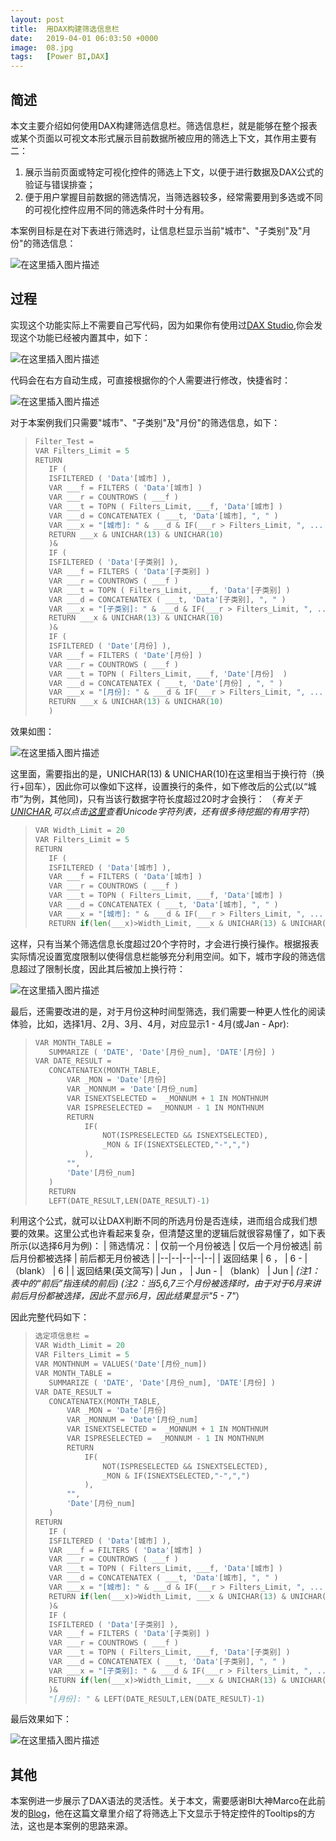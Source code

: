 ```yaml
---
layout: post
title:  用DAX构建筛选信息栏
date:   2019-04-01 06:03:50 +0000
image:  08.jpg
tags:   [Power BI,DAX]
---
```


## 简述
本文主要介绍如何使用DAX构建筛选信息栏。筛选信息栏，就是能够在整个报表或某个页面以可视文本形式展示目前数据所被应用的筛选上下文，其作用主要有二：

1. 展示当前页面或特定可视化控件的筛选上下文，以便于进行数据及DAX公式的验证与错误排查；
2. 便于用户掌握目前数据的筛选情况，当筛选器较多，经常需要用到多选或不同的可视化控件应用不同的筛选条件时十分有用。

本案例目标是在对下表进行筛选时，让信息栏显示当前"城市"、"子类别"及"月份"的筛选信息：

![在这里插入图片描述](https://img-blog.csdnimg.cn/20190331160255866.png?x-oss-process=image/watermark,type_ZmFuZ3poZW5naGVpdGk,shadow_10,text_d3d3LmQtYmkudGVjaA==,size_16,color_FFFFFF,t_70)

## 过程
实现这个功能实际上不需要自己写代码，因为如果你有使用过[DAX Studio](https://daxstudio.org/),你会发现这个功能已经被内置其中，如下：

![在这里插入图片描述](https://img-blog.csdnimg.cn/20190331224701278.png?x-oss-process=image/watermark,type_ZmFuZ3poZW5naGVpdGk,shadow_10,text_d3d3LmQtYmkudGVjaA==,size_16,color_FFFFFF,t_70)

代码会在右方自动生成，可直接根据你的个人需要进行修改，快捷省时：

![在这里插入图片描述](https://img-blog.csdnimg.cn/20190331224812335.png?x-oss-process=image/watermark,type_ZmFuZ3poZW5naGVpdGk,shadow_10,text_d3d3LmQtYmkudGVjaA==,size_16,color_FFFFFF,t_70)

对于本案例我们只需要"城市"、"子类别"及"月份"的筛选信息，如下：

>```Python
>Filter_Test = 
>VAR Filters_Limit = 5
>RETURN
>    IF ( 
>    ISFILTERED ( 'Data'[城市] ), 
>    VAR ___f = FILTERS ( 'Data'[城市] ) 
>    VAR ___r = COUNTROWS ( ___f ) 
>    VAR ___t = TOPN ( Filters_Limit, ___f, 'Data'[城市] )
>    VAR ___d = CONCATENATEX ( ___t, 'Data'[城市], ", " )
>    VAR ___x = "[城市]: " & ___d & IF(___r > Filters_Limit, ", ... [" & ___r & " 项已被选定]") & " " 
>    RETURN ___x & UNICHAR(13) & UNICHAR(10)
>    )&
>    IF ( 
>    ISFILTERED ( 'Data'[子类别] ), 
>    VAR ___f = FILTERS ( 'Data'[子类别] ) 
>    VAR ___r = COUNTROWS ( ___f ) 
>    VAR ___t = TOPN ( Filters_Limit, ___f, 'Data'[子类别] )
>    VAR ___d = CONCATENATEX ( ___t, 'Data'[子类别], ", " )
>    VAR ___x = "[子类别]: " & ___d & IF(___r > Filters_Limit, ", ... [" & ___r & " 项已被选定]") & " " 
>    RETURN ___x & UNICHAR(13) & UNICHAR(10)
>    )&
>    IF ( 
>    ISFILTERED ( 'Date'[月份] ), 
>    VAR ___f = FILTERS ( 'Date'[月份] ) 
>    VAR ___r = COUNTROWS ( ___f ) 
>    VAR ___t = TOPN ( Filters_Limit, ___f, 'Date'[月份]  )
>    VAR ___d = CONCATENATEX ( ___t, 'Date'[月份] , ", " )
>    VAR ___x = "[月份]: " & ___d & IF(___r > Filters_Limit, ", ... [" & ___r & " 项已被选定]") & " " 
>    RETURN ___x & UNICHAR(13) & UNICHAR(10)
>    )
>```

效果如图：

![在这里插入图片描述](https://img-blog.csdnimg.cn/2019112814334849.png?x-oss-process=image/watermark,type_ZmFuZ3poZW5naGVpdGk,shadow_10,text_d3d3LmQtYmkudGVjaA==,size_16,color_FFFFFF,t_70)

这里面，需要指出的是，UNICHAR(13) & UNICHAR(10)在这里相当于换行符（换行+回车），因此你可以像如下这样，设置换行的条件，如下修改后的公式(以“城市”为例，其他同)，只有当该行数据字符长度超过20时才会换行：
（*有关于[UNICHAR](https://docs.microsoft.com/zh-hk/dax/unichar-function-dax),可以点击[这里](https://en.wikipedia.org/wiki/List_of_Unicode_characters)查看Unicode字符列表，还有很多待挖掘的有用字符*）

>```Python
>VAR Width_Limit = 20
>VAR Filters_Limit = 5
>RETURN
>    IF ( 
>    ISFILTERED ( 'Data'[城市] ), 
>    VAR ___f = FILTERS ( 'Data'[城市] ) 
>    VAR ___r = COUNTROWS ( ___f ) 
>    VAR ___t = TOPN ( Filters_Limit, ___f, 'Data'[城市] )
>    VAR ___d = CONCATENATEX ( ___t, 'Data'[城市], ", " )
>    VAR ___x = "[城市]: " & ___d & IF(___r > Filters_Limit, ", ... [" & ___r & " 项已被选定]") & " " 
>    RETURN if(len(___x)>Width_Limit, ___x & UNICHAR(13) & UNICHAR(10),___x)
>```

这样，只有当某个筛选信息长度超过20个字符时，才会进行换行操作。根据报表实际情况设置宽度限制以使得信息栏能够充分利用空间。如下，城市字段的筛选信息超过了限制长度，因此其后被加上换行符：

![在这里插入图片描述](https://img-blog.csdnimg.cn/20191128144449725.png?x-oss-process=image/watermark,type_ZmFuZ3poZW5naGVpdGk,shadow_10,text_d3d3LmQtYmkudGVjaA==,size_16,color_FFFFFF,t_70)

最后，还需要改进的是，对于月份这种时间型筛选，我们需要一种更人性化的阅读体验，比如，选择1月、2月、3月、4月，对应显示1 - 4月(或Jan - Apr):

>```Python
>VAR MONTH_TABLE =
>    SUMMARIZE ( 'DATE', 'Date'[月份_num], 'DATE'[月份] )
>VAR DATE_RESULT = 
>    CONCATENATEX(MONTH_TABLE,
>        VAR _MON = 'Date'[月份]
>        VAR _MONNUM = 'Date'[月份_num]
>        VAR ISNEXTSELECTED =  _MONNUM + 1 IN MONTHNUM
>        VAR ISPRESELECTED =  _MONNUM - 1 IN MONTHNUM
>        RETURN
>            IF(
>                NOT(ISPRESELECTED && ISNEXTSELECTED),
>                _MON & IF(ISNEXTSELECTED,"-",",")
>            ),
>        "",
>        'Date'[月份_num]
>    )
>    RETURN
>    LEFT(DATE_RESULT,LEN(DATE_RESULT)-1)
>```

利用这个公式，就可以让DAX判断不同的所选月份是否连续，进而组合成我们想要的效果。这里公式也许看起来复杂，但清楚这里的逻辑后就很容易懂了，如下表所示(以选择6月为例)：
| 筛选情况： | 仅前一个月份被选 |  仅后一个月份被选| 前后月份都被选择 | 前后都无月份被选 |
|--|--|--|--|--|
| 返回结果 | 6 ， | 6 - | （blank） | 6 |
| 返回结果(英文简写) | Jun ， | Jun - | （blank） | Jun |
*(注1：表中的“前后”指连续的前后)*
*(注2：当5,6,7三个月份被选择时，由于对于6月来讲前后月份都被选择，因此不显示6月，因此结果显示"5 - 7"*）

因此完整代码如下：

>```Python
>选定项信息栏 = 
>VAR Width_Limit = 20
>VAR Filters_Limit = 5
>VAR MONTHNUM = VALUES('Date'[月份_num])
>VAR MONTH_TABLE =
>    SUMMARIZE ( 'DATE', 'Date'[月份_num], 'DATE'[月份] )
>VAR DATE_RESULT = 
>    CONCATENATEX(MONTH_TABLE,
>        VAR _MON = 'Date'[月份]
>        VAR _MONNUM = 'Date'[月份_num]
>        VAR ISNEXTSELECTED =  _MONNUM + 1 IN MONTHNUM
>        VAR ISPRESELECTED =  _MONNUM - 1 IN MONTHNUM
>        RETURN
>            IF(
>                NOT(ISPRESELECTED && ISNEXTSELECTED),
>                _MON & IF(ISNEXTSELECTED,"-",",")
>            ),
>        "",
>        'Date'[月份_num]
>    )
>RETURN
>    IF ( 
>    ISFILTERED ( 'Data'[城市] ), 
>    VAR ___f = FILTERS ( 'Data'[城市] ) 
>    VAR ___r = COUNTROWS ( ___f ) 
>    VAR ___t = TOPN ( Filters_Limit, ___f, 'Data'[城市] )
>    VAR ___d = CONCATENATEX ( ___t, 'Data'[城市], ", " )
>    VAR ___x = "[城市]: " & ___d & IF(___r > Filters_Limit, ", ... [" & ___r & " 项已被选定]") & " " 
>    RETURN if(len(___x)>Width_Limit, ___x & UNICHAR(13) & UNICHAR(10),___x)
>    )&
>    IF ( 
>    ISFILTERED ( 'Data'[子类别] ), 
>    VAR ___f = FILTERS ( 'Data'[子类别] ) 
>    VAR ___r = COUNTROWS ( ___f ) 
>    VAR ___t = TOPN ( Filters_Limit, ___f, 'Data'[子类别] )
>    VAR ___d = CONCATENATEX ( ___t, 'Data'[子类别], ", " )
>    VAR ___x = "[子类别]: " & ___d & IF(___r > Filters_Limit, ", ... [" & ___r & " 项已被选定]") & " " 
>    RETURN if(len(___x)>Width_Limit, ___x & UNICHAR(13) & UNICHAR(10),___x)
>    )&
>    "[月份]: " & LEFT(DATE_RESULT,LEN(DATE_RESULT)-1)
>```

最后效果如下：

![在这里插入图片描述](https://img-blog.csdnimg.cn/20191128143118268.png?x-oss-process=image/watermark,type_ZmFuZ3poZW5naGVpdGk,shadow_10,text_d3d3LmQtYmkudGVjaA==,size_16,color_FFFFFF,t_70)

## 其他
本案例进一步展示了DAX语法的灵活性。关于本文，需要感谢BI大神Marco在此前发的[Blog](https://www.sqlbi.com/articles/displaying-filter-context-in-power-bi-tooltips/)，他在这篇文章里介绍了将筛选上下文显示于特定控件的Tooltips的方法，这也是本案例的思路来源。

